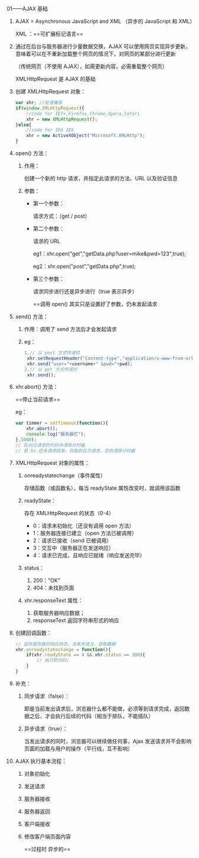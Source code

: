 01——AJAX 基础

1. AJAX = Asynchronous JavaScript and XML （异步的 JavaScript 和 XML）

   XML ：==可扩展标记语言==

2. 通过在后台与服务器进行少量数据交换，AJAX 可以使用网页实现异步更新，意味着可以在不重新加载整个网页的情况下，对网页的某部分进行更新

   （传统网页（不使用 AJAX），如需更新内容，必需重载整个网页）

   XMLHttpRequest 是 AJAX 的基础

3. 创建 XMLHttpRequest 对象：

   ```javascript
   var xhr; //处理兼容
   if(window.XMLHttpRequest){
       //code for IE7+,Firefox,Chrome,Opera,Safari
       xhr = new XMLHttpRequest();
   }else{
       //code for IE6 IE5
       xhr = new ActiveXObject("Microsoft.XMLHttp");
   }
   ```

4. open() 方法：

   1. 作用：

      创建一个新的 http 请求，并指定此请求的方法、URL 以及验证信息

   2. 参数：

      - 第一个参数：

        请求方式：（get / post）

      - 第二个参数：

        请求的 URL

        eg1：xhr.open("get","getData.php?user=mike&pwd=123",true);

        eg2：xhr.open("post","getData.php",true);

      - 第三个参数：

        请求同步进行还是异步进行（true 表示异步）

        ==调用 open() 其实只是设置好了参数，仍未发起请求

5. send() 方法：

   1. 作用：调用了 send 方法后才会发起请求

   2. eg：

      ```javascript
      1.// 以 post 方式传递时
       xhr.setRequestHeader("Content-type","application/x-www-from-urlencoded;charset=UTF-8");// 设置请求头（用 post 方法时，必须将这段代码放在 xhr.send() 之前）
       xhr.send("user="+username+" &pwd="+pwd);
      2.// 以 get 方式传递时
       xhr.send();
      ```

6. xhr.abort() 方法：

   ==停止当前请求==

   eg：

   ```javascript
   var timmer = setTimeout(function(){
       xhr.abort();
       console.log("服务器忙");
   },5000);
   // 在对应请求的代码中清除计时器
   // 若 5s 还未请求结束，则放弃此次请求，否则清除计时器
   ```

7. XMLHttpRequest 对象的属性：

   1. onreadystatechange（事件属性）

      存储函数（或函数名），每当 readyState 属性改变时，就调用该函数

   2. readyState：

      存在 XMLHttpRequest 的状态（0-4）

      - 0：请求未初始化（还没有调用 open 方法）
      - 1：服务器连接已建立（open 方法已被调用）
      - 2：请求已接收（send 已被调用）
      - 3：交互中（服务器正在发送响应）
      - 4：请求已完成，且响应已就绪（响应发送完毕）

   3. status：

      1. 200："OK"
      2. 404：未找到页面

   4. xhr.responseText 属性：

      1. 获取服务器响应数据；
      2. responseText 返回字符串形式的响应

8. 创建回调函数：

   ```javascript
   // 监听服务器的响应状态，当条件成立，获取数据
   xhr.onreadystatechange = function(){
       if(xhr.readyState == 4 && xhr.status == 200){
           // 执行的代码;
       }
   }
   ```

9. 补充：

   1. 同步请求（false）：

      即是当前发出请求后，浏览器什么都不能做，必须等到请求完成，返回数据之后，才会执行后续的代码（相当于排队，不能插队）

   2. 异步请求（true）：

      当发出请求的同时，浏览器可以继续做任何事，Ajax 发送请求并不会影响页面的加载与用户的操作（平行线，互不影响）

10. AJAX 执行基本流程：

    1. 对象初始化

    2. 发送请求

    3. 服务器接收

    4. 服务器返回

    5. 客户端接收

    6. 修改客户端页面内容

       ==过程时 异步的==